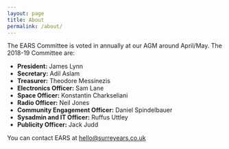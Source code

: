 ```yaml
---
layout: page
title: About
permalink: /about/
---
```


The EARS Committee is voted in annually at our AGM around April/May. The 2018-19 Committee are:

* **President:** James Lynn
* **Secretary:** Adil Aslam
* **Treasurer:** Theodore Messinezis
* **Electronics Officer:** Sam Lane
* **Space Officer:** Konstantin Charkseliani
* **Radio Officer:** Neil Jones
* **Community Engagement Officer:** Daniel Spindelbauer
* **Sysadmin and IT Officer:** Ruffus Uttley
* **Publicity Officer:** Jack Judd

You can contact EARS at hello@surreyears.co.uk
